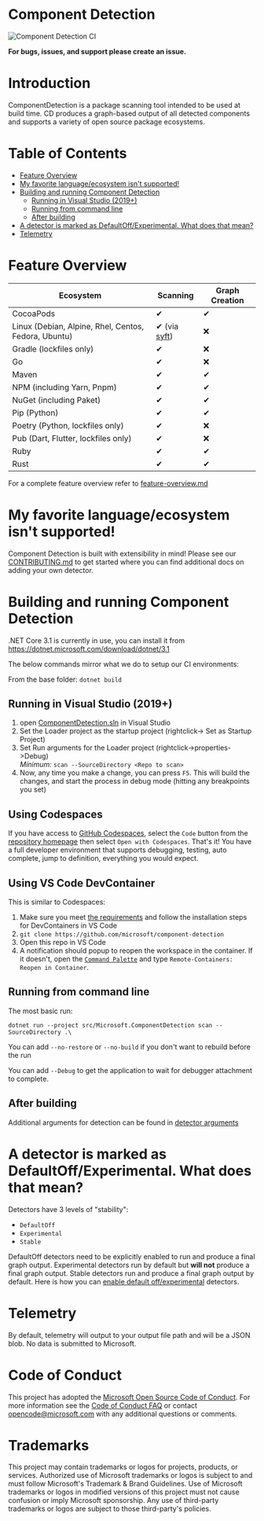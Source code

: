 
# Component Detection
![Component Detection CI](https://github.com/microsoft/component-detection/workflows/Component%20Detection%20CI/badge.svg)

**For bugs, issues, and support please create an issue.**

# Introduction

ComponentDetection is a package scanning tool intended to be used at build time. CD produces a graph-based output of all detected components and supports a variety of open source package ecosystems.

# Table of Contents

* [Feature Overview](#Feature-Overview)
* [My favorite language/ecosystem isn't supported!](#My-favorite-language/ecosystem-isn't-supported!)
* [Building and running Component Detection](#Building-and-running-Component-Detection)
    * [Running in Visual Studio (2019+)](#Running-in-Visual-Studio-(2019+))
	* [Running from command line](#Running-from-command-line)
	* [After building](#After-building)
* [A detector is marked as DefaultOff/Experimental. What does that mean?](#A-detector-is-marked-as-DefaultOff/Experimental.-What-does-that-mean?)
* [Telemetry](#Telemetry)

# Feature Overview

| Ecosystem | Scanning | Graph Creation |
| - | - | - |
| CocoaPods | ✔ | ✔ |
| Linux (Debian, Alpine, Rhel, Centos, Fedora, Ubuntu)| ✔ (via [syft](https://github.com/anchore/syft)) | ❌ |
| Gradle (lockfiles only) | ✔ | ❌ |
| Go | ✔ | ❌ |
| Maven | ✔ | ✔ |
| NPM (including Yarn, Pnpm) | ✔ | ✔ |
| NuGet (including Paket) | ✔ | ✔ |
| Pip (Python) | ✔ | ✔ |
| Poetry (Python, lockfiles only) | ✔ | ❌ |
| Pub (Dart, Flutter, lockfiles only) | ✔ | ❌ |
| Ruby | ✔ | ✔ |
| Rust | ✔ | ✔ |

For a complete feature overview refer to [feature-overview.md](docs/feature-overview.md)

# My favorite language/ecosystem isn't supported!

Component Detection is built with extensibility in mind! Please see our [CONTRIBUTING.md](CONTRIBUTING.md) to get started where you can find additional docs on adding your own detector.


# Building and running Component Detection
.NET Core 3.1 is currently in use, you can install it from https://dotnet.microsoft.com/download/dotnet/3.1

The below commands mirror what we do to setup our CI environments:

From the base folder:
``` dotnet build ```

## Running in Visual Studio (2019+)
1. open [ComponentDetection.sln](ComponentDetection.sln) in Visual Studio
1. Set the Loader project as the startup project (rightclick-> Set as Startup Project)
1. Set Run arguments for the Loader project (rightclick->properties->Debug)  
	*Minimum:* `scan --SourceDirectory <Repo to scan>`
1. Now, any time you make a change, you can press `F5`. This will build the changes, and start the process in debug mode (hitting any breakpoints you set)

## Using Codespaces

If you have access to [GitHub Codespaces](https://docs.github.com/en/free-pro-team@latest/github/developing-online-with-codespaces/about-codespaces), select the `Code` button from the [repository homepage](https://github.com/microsoft/component-detection) then select `Open with Codespaces`. That's it! You have a full developer environment that supports debugging, testing, auto complete, jump to definition, everything you would expect.

## Using VS Code DevContainer

This is similar to Codespaces:

1. Make sure you meet [the requirements](https://code.visualstudio.com/docs/remote/containers#_getting-started) and follow the installation steps for DevContainers in VS Code
1. `git clone https://github.com/microsoft/component-detection`
1. Open this repo in VS Code
1. A notification should popup to reopen the workspace in the container. If it doesn't, open the [`Command Palette`](https://code.visualstudio.com/docs/getstarted/tips-and-tricks#_command-palette) and type `Remote-Containers: Reopen in Container`.

## Running from command line
The most basic run:
```
dotnet run --project src/Microsoft.ComponentDetection scan --SourceDirectory .\ 
```
You can add `--no-restore` or `--no-build` if you don't want to rebuild before the run
	
You can add `--Debug` to get the application to wait for debugger attachment to complete.

## After building
Additional arguments for detection can be found in [detector arguments](docs/detector-arguments.md)

# A detector is marked as DefaultOff/Experimental. What does that mean?

Detectors have 3 levels of "stability":
* `DefaultOff`
* `Experimental`
* `Stable`

DefaultOff detectors need to be explicitly enabled to run and produce a final graph output. Experimental detectors run by default but **will not** produce a final graph output. Stable detectors run and produce a final graph output by default. Here is how you can [enable default off/experimental](./docs/enable-default-off.md) detectors.

# Telemetry
By default, telemetry will output to your output file path and will be a JSON blob. No data is submitted to Microsoft.

# Code of Conduct
This project has adopted the [Microsoft Open Source Code of Conduct](https://opensource.microsoft.com/codeofconduct/).
For more information see the [Code of Conduct FAQ](https://opensource.microsoft.com/codeofconduct/faq/)
or contact [opencode@microsoft.com](mailto:opencode@microsoft.com) with any additional questions or comments.

# Trademarks
This project may contain trademarks or logos for projects, products, or services. Authorized use of Microsoft trademarks or logos is subject to and must follow Microsoft's Trademark & Brand Guidelines. Use of Microsoft trademarks or logos in modified versions of this project must not cause confusion or imply Microsoft sponsorship. Any use of third-party trademarks or logos are subject to those third-party's policies.
